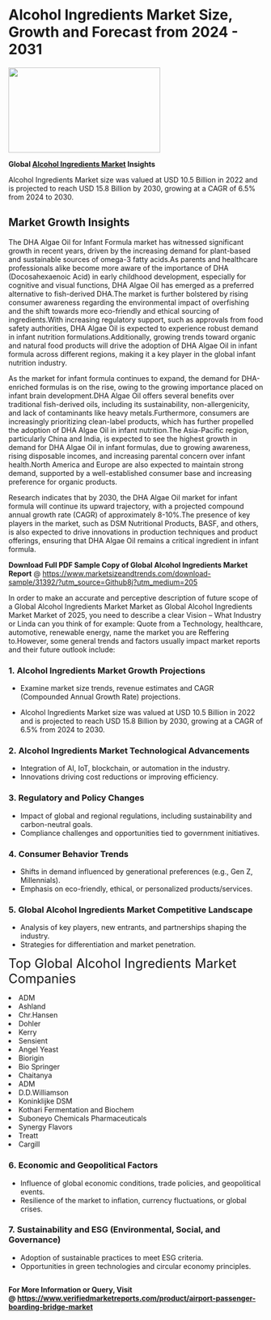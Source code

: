 <H1>Alcohol Ingredients Market Size, Growth and Forecast from 2024 - 2031</H1><img class="aligncenter size-medium wp-image-584254" src="https://thirdeyenews.in/wp-content/uploads/2024/09/Global-Market-Research-300x168.jpeg" alt="" width="300" height="168" /><p><strong>Global&nbsp;<a href="https://www.marketsizeandtrends.com/download-sample/31392/?utm_source=Github8j?utm_medium=205">Alcohol Ingredients Market</a> Insights</strong></p><p>Alcohol Ingredients Market size was valued at USD 10.5 Billion in 2022 and is projected to reach USD 15.8 Billion by 2030, growing at a CAGR of 6.5% from 2024 to 2030.</p><p><h2>Market Growth Insights</h2> <p>The DHA Algae Oil for Infant Formula market has witnessed significant growth in recent years, driven by the increasing demand for plant-based and sustainable sources of omega-3 fatty acids.As parents and healthcare professionals alike become more aware of the importance of DHA (Docosahexaenoic Acid) in early childhood development, especially for cognitive and visual functions, DHA Algae Oil has emerged as a preferred alternative to fish-derived DHA.The market is further bolstered by rising consumer awareness regarding the environmental impact of overfishing and the shift towards more eco-friendly and ethical sourcing of ingredients.With increasing regulatory support, such as approvals from food safety authorities, DHA Algae Oil is expected to experience robust demand in infant nutrition formulations.Additionally, growing trends toward organic and natural food products will drive the adoption of DHA Algae Oil in infant formula across different regions, making it a key player in the global infant nutrition industry.</p> <p>As the market for infant formula continues to expand, the demand for DHA-enriched formulas is on the rise, owing to the growing importance placed on infant brain development.DHA Algae Oil offers several benefits over traditional fish-derived oils, including its sustainability, non-allergenicity, and lack of contaminants like heavy metals.Furthermore, consumers are increasingly prioritizing clean-label products, which has further propelled the adoption of DHA Algae Oil in infant nutrition.The Asia-Pacific region, particularly China and India, is expected to see the highest growth in demand for DHA Algae Oil in infant formulas, due to growing awareness, rising disposable incomes, and increasing parental concern over infant health.North America and Europe are also expected to maintain strong demand, supported by a well-established consumer base and increasing preference for organic products.<p>Research indicates that by 2030, the DHA Algae Oil market for infant formula will continue its upward trajectory, with a projected compound annual growth rate (CAGR) of approximately 8-10%.The presence of key players in the market, such as DSM Nutritional Products, BASF, and others, is also expected to drive innovations in production techniques and product offerings, ensuring that DHA Algae Oil remains a critical ingredient in infant formula.</p> <p><span class=""><strong>Download Full PDF Sample Copy of Global Alcohol Ingredients Market Report</strong> @ <a href="https://www.marketsizeandtrends.com/download-sample/31392/?utm_source=Github8j?utm_medium=205" target="_blank">https://www.marketsizeandtrends.com/download-sample/31392/?utm_source=Github8j?utm_medium=205</a></span></p><p>In order to make an accurate and perceptive description of future scope of a Global&nbsp;Alcohol Ingredients Market Market as Global&nbsp;Alcohol Ingredients Market Market of 2025, you need to describe a clear Vision &ndash; What Industry or Linda can you think of for example: Quote from a Technology, healthcare, automotive, renewable energy, name the market you are Reffering to.However, some general trends and factors usually impact market reports and their future outlook include:</p><h3>1.&nbsp;<strong>Alcohol Ingredients Market Growth Projections</strong></h3><ul><li>Examine market size trends, revenue estimates and CAGR (Compounded Annual Growth Rate) projections.</li><li><p>Alcohol Ingredients Market size was valued at USD 10.5 Billion in 2022 and is projected to reach USD 15.8 Billion by 2030, growing at a CAGR of 6.5% from 2024 to 2030.</p></li></ul><h3>2.&nbsp;<strong>Alcohol Ingredients Market Technological Advancements</strong></h3><ul><li>Integration of AI, IoT, blockchain, or automation in the industry.</li><li>Innovations driving cost reductions or improving efficiency.</li></ul><h3>3.&nbsp;<strong>Regulatory and Policy Changes</strong></h3><ul><li>Impact of global and regional regulations, including sustainability and carbon-neutral goals.</li><li>Compliance challenges and opportunities tied to government initiatives.</li></ul><h3>4.&nbsp;<strong>Consumer Behavior Trends</strong></h3><ul><li>Shifts in demand influenced by generational preferences (e.g., Gen Z, Millennials).</li><li>Emphasis on eco-friendly, ethical, or personalized products/services.</li></ul><h3>5.&nbsp;<strong>Global Alcohol Ingredients Market Competitive Landscape</strong></h3><ul><li>Analysis of key players, new entrants, and partnerships shaping the industry.</li><li>Strategies for differentiation and market penetration.</li></ul><p data-pm-slice="1 1 []"><span style="color: inherit; font-family: inherit; font-size: 25px;">Top Global Alcohol Ingredients Market Companies</span></p><div class="" data-test-id=""><p><li>ADM</li><li> Ashland</li><li> Chr.Hansen</li><li> Dohler</li><li> Kerry</li><li> Sensient</li><li> Angel Yeast</li><li> Biorigin</li><li> Bio Springer</li><li> Chaitanya</li><li> ADM</li><li> D.D.Williamson</li><li> Koninklijke DSM</li><li> Kothari Fermentation and Biochem</li><li> Suboneyo Chemicals Pharmaceuticals</li><li> Synergy Flavors</li><li> Treatt</li><li> Cargill</li></p></div><h3>6.&nbsp;<strong>Economic and Geopolitical Factors</strong></h3><ul><li>Influence of global economic conditions, trade policies, and geopolitical events.</li><li>Resilience of the market to inflation, currency fluctuations, or global crises.</li></ul><h3>7.&nbsp;<strong>Sustainability and ESG (Environmental, Social, and Governance)</strong></h3><ul><li>Adoption of sustainable practices to meet ESG criteria.</li><li>Opportunities in green technologies and circular economy principles.</li></ul><h2><strong style="font-size: 14px;">For More Information or Query, Visit @&nbsp;</strong><a style="background-color: #ffffff; font-size: 14px;" href="https://www.marketsizeandtrends.com/report/alcohol-ingredients-market/" target="_blank">https://www.verifiedmarketreports.com/product/airport-passenger-boarding-bridge-market</a></h2>